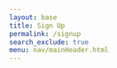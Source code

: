 ```yaml
---
layout: base
title: Sign Up
permalink: /signup
search_exclude: true
menu: nav/mainHeader.html
---
```


<html lang="en">
<head>
    <meta charset="UTF-8">
    <meta name="viewport" content="width=device-width, initial-scale=1.0">
    <title>Sign Up | ShotSpot</title>
    <script src="https://cdn.tailwindcss.com"></script>
    <link rel="stylesheet" href="https://cdnjs.cloudflare.com/ajax/libs/font-awesome/6.4.0/css/all.min.css">
    <style>
        @import url('https://fonts.googleapis.com/css2?family=Poppins:wght@300;400;500;600;700&display=swap');
        
        body {
            font-family: 'Poppins', sans-serif;
            background-color: #f8fafc;
        }
        
        .brand-orange {
            background-color: rgb(245, 158, 11);
        }
        
        .brand-orange-text {
            color: rgb(245, 158, 11);
        }
        
        .brand-orange-border {
            border-color: rgb(245, 158, 11);
        }
        
        .brand-orange-hover:hover {
            background-color: rgba(245, 158, 11, 0.9);
        }
        
        .input-focus:focus {
            border-color: rgb(245, 158, 11);
            box-shadow: 0 0 0 3px rgba(245, 158, 11, 0.2);
        }
        
        .wave-bg {
            position: absolute;
            bottom: 0;
            left: 0;
            width: 100%;
            overflow: hidden;
            line-height: 0;
            transform: rotate(180deg);
        }
        
        .wave-bg svg {
            position: relative;
            display: block;
            width: calc(100% + 1.3px);
            height: 150px;
        }
        
        .wave-bg .shape-fill {
            fill: rgba(245, 158, 11, 0.1);
        }
        
        .password-toggle {
            right: 10px;
            top: 50%;
            transform: translateY(-50%);
            cursor: pointer;
        }
    </style>
</head>
<body class="min-h-screen bg-gray-50">
    <div class="flex items-center justify-center min-h-screen relative p-4">
    <div class="absolute inset-0 overflow-hidden">
        <div class="absolute inset-0 bg-gradient-to-br from-white to-gray-100 opacity-90"></div>
        <div class="absolute inset-0 bg-[url('https://images.unsplash.com/photo-1513151233558-d860c5398176?ixlib=rb-4.0.3&ixid=M3wxMjA3fDB8MHxwaG90by1wYWdlfHx8fGVufDB8fHx8fA%3D%3D&auto=format&fit=crop&w=1470&q=80')] bg-cover bg-center opacity-10"></div>
    </div>
    
    <div class="relative w-full max-w-md z-10">
        <div class="bg-white rounded-2xl shadow-xl overflow-hidden">
            <div class="brand-orange p-6 text-center">
                <h1 class="text-3xl font-bold text-white">ShotSpot</h1>
                <p class="text-white opacity-90 mt-1">Capture and share your best moments</p>
            </div>
            
            <div class="px-8 py-10">
                <h2 class="text-2xl font-bold text-gray-800 text-center mb-8">Sign up for ShotSpot</h2>
                
                <form id="signinForm" class="space-y-6">
                    <div>
                        <label for="email" class="block text-sm font-medium text-gray-700 mb-1">Email Address</label>
                        <div class="relative">
                            <div class="absolute inset-y-0 left-0 pl-3 flex items-center pointer-events-none">
                                <i class="fas fa-envelope text-gray-400"></i>
                            </div>
                            <input type="email" id="email" name="email" required
                                   class="pl-10 input-focus block w-full rounded-lg border-gray-300 shadow-sm focus:ring-2 focus:ring-offset-1 focus:ring-opacity-50 py-3 px-4 border transition duration-150 ease-in-out"
                                   placeholder="you@example.com">
                        </div>
                        <p id="email-error" class="mt-1 text-sm text-red-600 hidden">Please enter a valid email address</p>
                    </div>
                    
                    <div>
                        <label for="password" class="block text-sm font-medium text-gray-700 mb-1">Password</label>
                        <div class="relative">
                            <div class="absolute inset-y-0 left-0 pl-3 flex items-center pointer-events-none">
                                <i class="fas fa-lock text-gray-400"></i>
                            </div>
                            <input type="password" id="password" name="password" required
                                   class="pl-10 input-focus block w-full rounded-lg border-gray-300 shadow-sm focus:ring-2 focus:ring-offset-1 focus:ring-opacity-50 py-3 px-4 border transition duration-150 ease-in-out"
                                   placeholder="••••••••">
                            <div class="password-toggle absolute" onclick="togglePassword()">
                                <i id="eye-icon" class="fas fa-eye-slash text-gray-400"></i>
                            </div>
                        </div>
                        <p id="password-error" class="mt-1 text-sm text-red-600 hidden">Password must be at least 8 characters</p>
                    </div>
                    
                    <div class="flex items-center justify-between">
                        <div class="flex items-center">
                            <input id="remember-me" name="remember-me" type="checkbox" class="h-4 w-4 brand-orange rounded focus:ring-brand-orange border-gray-300">
                            <label for="remember-me" class="ml-2 block text-sm text-gray-700">Remember me</label>
                        </div>
                        
                        <div class="text-sm">
                            <a href="#" class="font-medium brand-orange-text hover:text-orange-600">Forgot password?</a>
                        </div>
                    </div>
                    
                    <div>
                        <button type="submit" class="brand-orange brand-orange-hover w-full flex justify-center py-3 px-4 border border-transparent rounded-lg shadow-sm text-sm font-medium text-white focus:outline-none focus:ring-2 focus:ring-offset-2 focus:ring-orange-500 transition duration-150 ease-in-out">
                            Sign-up
                        </button>
                    </div>
                </form>
                
                <div class="mt-6">
                    <div class="relative">
                        <div class="absolute inset-0 flex items-center">
                            <div class="w-full border-t border-gray-300"></div>
                        </div>
                
                <div class="mt-8 text-center text-sm text-gray-500">
                     <a href="#" class="font-medium brand-orange-text hover:text-orange-600"> </a>
                </div>
            </div>
        </div>
        
        <div class="mt-6 text-center text-xs text-gray-500">
            &copy; 2023 ShotSpot. All rights reserved.
        </div>
    </div>
    
    <div class="wave-bg">
        <svg data-name="Layer 1" xmlns="http://www.w3.org/2000/svg" viewBox="0 0 1200 120" preserveAspectRatio="none">
            <path d="M321.39,56.44c58-10.79,114.16-30.13,172-41.86,82.39-16.72,168.19-17.73,250.45-.39C823.78,31,906.67,72,985.66,92.83c70.05,18.48,146.53,26.09,214.34,3V0H0V27.35A600.21,600.21,0,0,0,321.39,56.44Z" class="shape-fill"></path>
        </svg>
    </div>
    
    <script>
        // Toggle password visibility
        function togglePassword() {
            const passwordInput = document.getElementById('password');
            const eyeIcon = document.getElementById('eye-icon');
            
            if (passwordInput.type === 'password') {
                passwordInput.type = 'text';
                eyeIcon.classList.remove('fa-eye-slash');
                eyeIcon.classList.add('fa-eye');
            } else {
                passwordInput.type = 'password';
                eyeIcon.classList.remove('fa-eye');
                eyeIcon.classList.add('fa-eye-slash');
            }
        }
        
        // Form validation
        document.getElementById('signinForm').addEventListener('submit', function(e) {
            e.preventDefault();
            
            const email = document.getElementById('email').value;
            const password = document.getElementById('password').value;
            const emailError = document.getElementById('email-error');
            const passwordError = document.getElementById('password-error');
            
            // Reset errors
            emailError.classList.add('hidden');
            passwordError.classList.add('hidden');
            
            let isValid = true;
            
            // Validate email
            if (!/^[^\s@]+@[^\s@]+\.[^\s@]+$/.test(email)) {
                emailError.classList.remove('hidden');
                isValid = false;
            }
            
            // Validate password
            if (password.length < 8) {
                passwordError.classList.remove('hidden');
                isValid = false;
            }
            
            if (isValid) {
                // Simulate successful login
                document.querySelector('button[type="submit"]').innerHTML = '<i class="fas fa-spinner fa-spin mr-2"></i> Signing in...';
                
                setTimeout(() => {
                    alert('Login successful! Redirecting...');
                    // In a real app, you would redirect here
                    // window.location.href = '/dashboard';
                }, 1500);
            }
        });
    </script>
    </div>